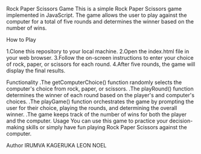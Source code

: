 



Rock Paper Scissors Game
This is a simple Rock Paper Scissors game implemented in JavaScript. The game allows the user to play against the computer for a total of five rounds and determines the winner based on the number of wins.

   How to Play

 1.Clone this repository to your local machine.
 2.Open the index.html file in your web browser.
 3.Follow the on-screen instructions to enter your choice of rock, paper, or scissors for each round.
 4.After five rounds, the game will display the final results.

 
   Functionality
 .The getComputerChoice() function randomly selects the computer's choice from rock, paper, or scissors.
 .The playRound() function determines the winner of each round based on the player's and computer's choices.
 .The playGame() function orchestrates the game by prompting the user for their choice, playing the rounds, and determining the overall winner.
 .The game keeps track of the number of wins for both the player and the computer.
Usage
 You can use this game to practice your decision-making skills or simply have fun playing Rock Paper Scissors against the computer.

Author
IRUMVA KAGERUKA LEON NOEL

